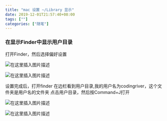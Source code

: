 ```yaml
---
title: "mac 设置 ~/Library 显示"
date: 2019-12-01T21:57:40+08:00
tags: [""]
categories: ["随笔"]
---
```


<!--more-->


### 在显示Finder中显示用户目录
打开Finder，然后选择偏好设置
  
![在这里插入图片描述](https://img-blog.csdnimg.cn/20181219130222103.png?x-oss-process=image/watermark,type_ZmFuZ3poZW5naGVpdGk,shadow_10,text_aHR0cHM6Ly9ibG9nLmNzZG4ubmV0L2NvZGluZ3JpdmVy,size_16,color_FFFFFF,t_70)
  
![在这里插入图片描述](https://img-blog.csdnimg.cn/20181219130252354.png?x-oss-process=image/watermark,type_ZmFuZ3poZW5naGVpdGk,shadow_10,text_aHR0cHM6Ly9ibG9nLmNzZG4ubmV0L2NvZGluZ3JpdmVy,size_16,color_FFFFFF,t_70)

设置完成后，打开finder 在边栏看到用户目录,我的用户名为codingriver，这个文件夹是用户名的文件夹
点击用户目录，然后按Command+J打开
  
![在这里插入图片描述](https://img-blog.csdnimg.cn/20181219133933507.png?x-oss-process=image/watermark,type_ZmFuZ3poZW5naGVpdGk,shadow_10,text_aHR0cHM6Ly9ibG9nLmNzZG4ubmV0L2NvZGluZ3JpdmVy,size_16,color_FFFFFF,t_70)
  
![在这里插入图片描述](https://img-blog.csdnimg.cn/20181219133734900.png?x-oss-process=image/watermark,type_ZmFuZ3poZW5naGVpdGk,shadow_10,text_aHR0cHM6Ly9ibG9nLmNzZG4ubmV0L2NvZGluZ3JpdmVy,size_16,color_FFFFFF,t_70)

